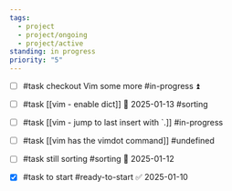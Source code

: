```yaml
---
tags:
  - project
  - project/ongoing
  - project/active
standing: in progress
priority: "5"
---
```


- [ ] #task checkout Vim some more #in-progress ⏫

- [ ] #task [[vim - enable dict]] 📅 2025-01-13 #sorting
- [ ] #task [[vim - jump to last insert with `.]] #in-progress
- [ ] #task [[vim has the vimdot command]] #undefined
- [ ] #task still sorting #sorting 📅 2025-01-12
- [x] #task to start #ready-to-start ✅ 2025-01-10

> 